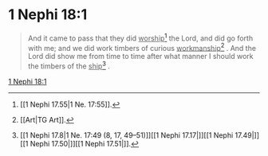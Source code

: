# 1 Nephi 18:1

> And it came to pass that they did <u>worship</u>[^a] the Lord, and did go forth with me; and we did work timbers of curious <u>workmanship</u>[^b] . And the Lord did show me from time to time after what manner I should work the timbers of the <u>ship</u>[^c] .

[1 Nephi 18:1](https://www.churchofjesuschrist.org/study/scriptures/bofm/1-ne/18?lang=eng&id=p1#p1)


[^a]: [[1 Nephi 17.55|1 Ne. 17:55]].  
[^b]: [[Art|TG Art]].  
[^c]: [[1 Nephi 17.8|1 Ne. 17:49 (8, 17, 49–51)]][[1 Nephi 17.17|]][[1 Nephi 17.49|]][[1 Nephi 17.50|]][[1 Nephi 17.51|]].  
